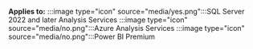 **Applies to:** :::image type="icon" source="media/yes.png":::SQL Server 2022 and later Analysis Services :::image type="icon" source="media/no.png":::Azure Analysis Services :::image type="icon" source="media/no.png":::Power BI Premium
